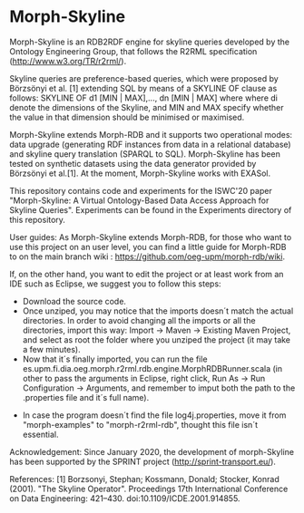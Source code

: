 # Morph-Skyline

Morph-Skyline is an RDB2RDF engine for skyline queries developed by the Ontology Engineering Group, that follows the R2RML specification (http://www.w3.org/TR/r2rml/). 

Skyline queries are preference-based queries, which were proposed by Börzsönyi et al. [1] extending SQL by means of a SKYLINE OF clause as follows: SKYLINE OF d1 [MIN | MAX],..., dn [MIN | MAX] where where di denote the dimensions of the Skyline, and MIN and MAX specify whether the value in that dimension should be minimised or maximised.

Morph-Skyline extends Morph-RDB and it supports two operational modes: data upgrade (generating RDF instances from data in a relational database) and skyline query translation (SPARQL to SQL). Morph-Skyline has been tested on synthetic datasets using the data generator provided by Börzsönyi et al.[1]. At the moment, Morph-Skyline works with EXASol.

This repository contains code and experiments for the ISWC'20 paper "Morph-Skyline: A Virtual Ontology-Based Data Access Approach for Skyline Queries". Experiments can be found in the Experiments directory of this repository.

User guides:
As Morph-Skyline extends Morph-RDB, for those who want to use this project on an user level, you can find a little guide for Morph-RDB to on the main branch wiki : https://github.com/oeg-upm/morph-rdb/wiki.

If, on the other hand, you want to edit the project or at least work from an IDE such as Eclipse, we suggest you to follow this steps:
 - Download the source code.
 - Once unziped, you may notice that the imports doesn´t match the actual directories. In order to avoid changing all the imports or all the directories, import this way: Import -> Maven -> Existing Maven Project, and select as root the folder where you unziped the project (it may take a few minutes).
 - Now that it´s finally imported, you can run the file es.upm.fi.dia.oeg.morph.r2rml.rdb.engine.MorphRDBRunner.scala (in other to pass the arguments in Eclipse, right click, Run As -> Run Configuration -> Arguments, and remember to imput both the path to the .properties file and it´s full name).
* In case the program doesn´t find the file log4j.properties, move it from "morph-examples" to "morph-r2rml-rdb", thought this file isn´t essential.

Acknowledgement: Since January 2020, the development of morph-Skyline has been supported by the SPRINT project (http://sprint-transport.eu/).

References:
[1] Borzsonyi, Stephan; Kossmann, Donald; Stocker, Konrad (2001). "The Skyline Operator". Proceedings 17th International Conference on Data Engineering: 421–430. doi:10.1109/ICDE.2001.914855.
